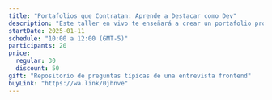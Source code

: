 ```yaml
---
title: "Portafolios que Contratan: Aprende a Destacar como Dev"
description: "Este taller en vivo te enseñará a crear un portafolio profesional que destaque tus habilidades y atraiga reclutadores y clientes."
startDate: 2025-01-11
schedule: "10:00 a 12:00 (GMT-5)"
participants: 20
price:
  regular: 30
  discount: 50
gift: "Repositorio de preguntas típicas de una entrevista frontend"
buyLink: "https://wa.link/0jhnve"
---
```

